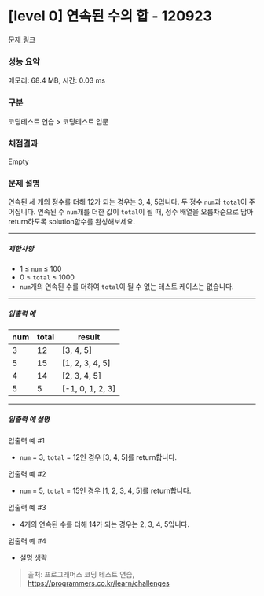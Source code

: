 # [level 0] 연속된 수의 합 - 120923 

[문제 링크](https://school.programmers.co.kr/learn/courses/30/lessons/120923) 

### 성능 요약

메모리: 68.4 MB, 시간: 0.03 ms

### 구분

코딩테스트 연습 > 코딩테스트 입문

### 채점결과

Empty

### 문제 설명

<p>연속된 세 개의 정수를 더해 12가 되는 경우는 3, 4, 5입니다. 두 정수 <code>num</code>과 <code>total</code>이 주어집니다. 연속된 수 <code>num</code>개를 더한 값이 <code>total</code>이 될 때, 정수 배열을 오름차순으로 담아 return하도록 solution함수를 완성해보세요.</p>

<hr>

<h5>제한사항</h5>

<ul>
<li>1 ≤ <code>num</code> ≤ 100</li>
<li>0 ≤ <code>total</code> ≤ 1000</li>
<li><code>num</code>개의 연속된 수를 더하여 <code>total</code>이 될 수 없는 테스트 케이스는 없습니다.</li>
</ul>

<hr>

<h5>입출력 예</h5>
<table class="table">
        <thead><tr>
<th>num</th>
<th>total</th>
<th>result</th>
</tr>
</thead>
        <tbody><tr>
<td>3</td>
<td>12</td>
<td>[3, 4, 5]</td>
</tr>
<tr>
<td>5</td>
<td>15</td>
<td>[1, 2, 3, 4, 5]</td>
</tr>
<tr>
<td>4</td>
<td>14</td>
<td>[2, 3, 4, 5]</td>
</tr>
<tr>
<td>5</td>
<td>5</td>
<td>[-1, 0, 1, 2, 3]</td>
</tr>
</tbody>
      </table>
<hr>

<h5>입출력 예 설명</h5>

<p>입출력 예 #1</p>

<ul>
<li><code>num</code> = 3, <code>total</code> = 12인 경우 [3, 4, 5]를 return합니다.</li>
</ul>

<p>입출력 예 #2</p>

<ul>
<li><code>num</code> = 5, <code>total</code> = 15인 경우 [1, 2, 3, 4, 5]를 return합니다.</li>
</ul>

<p>입출력 예 #3</p>

<ul>
<li>4개의 연속된 수를 더해 14가 되는 경우는 2, 3, 4, 5입니다.</li>
</ul>

<p>입출력 예 #4</p>

<ul>
<li>설명 생략</li>
</ul>


> 출처: 프로그래머스 코딩 테스트 연습, https://programmers.co.kr/learn/challenges